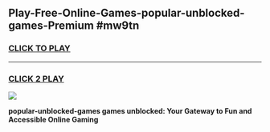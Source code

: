 
## Play-Free-Online-Games-popular-unblocked-games-Premium #mw9tn
<h3>
<a href="https://premium.freeplayer.one?title=popular-unblocked-games&ref=8M">CLICK TO PLAY</a></h3>
<hr>

<h3>
<a href="https://premium.freeplayer.one?title=popular-unblocked-games&ref=8M">CLICK 2 PLAY</a>
  
</h3>

<a href="https://premium.freeplayer.one?title=popular-unblocked-games&ref=8M"><img src="https://clearcache.store/games.png"></a>


**popular-unblocked-games games unblocked: Your Gateway to Fun and Accessible Online Gaming**
